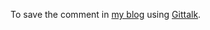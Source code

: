 To save the comment in [my blog](https://charlesliuyx.github.io/) using [Gittalk](https://github.com/gitalk/gitalk).
